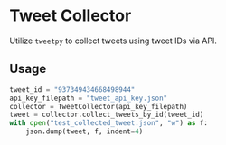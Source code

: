 # Tweet Collector
Utilize `tweetpy` to collect tweets using tweet IDs via API.

## Usage
```python
tweet_id = "937349434668498944"
api_key_filepath = "tweet_api_key.json"
collector = TweetCollector(api_key_filepath)
tweet = collector.collect_tweets_by_id(tweet_id)
with open("test_collected_tweet.json", "w") as f:
    json.dump(tweet, f, indent=4)
```
